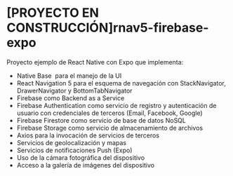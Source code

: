 # [PROYECTO EN CONSTRUCCIÓN]rnav5-firebase-expo 

Proyecto ejemplo de React Native con Expo que implementa:

* Native Base  para el manejo de la UI
* React Navigation 5 para el esquema de navegación con StackNavigator, DrawerNavigator y BottomTabNavigator
* Firebase como Backend as a Service
* Firebase Authentication como servicio de registro y autenticación de usuario con credenciales de terceros (Email, Facebook, Google)
* Firebase Firestore como servicio de base de datos NoSQL
* Firebase Storage como servicio de almacenamiento de archivos
* Axios para la invocación de servicios de terceros
* Servicios de geolocalización y mapas
* Servicios de notificaciones Push (Expo)
* Uso de la cámara fotográfica del dispositivo
* Acceso a la galería de imágenes del dispositivo
